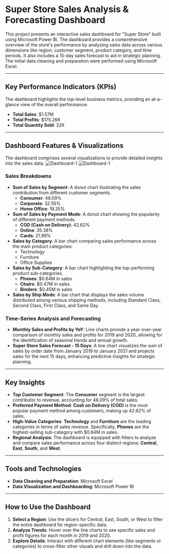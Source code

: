 # Super Store Sales Analysis & Forecasting Dashboard

This project presents an interactive sales dashboard for "Super Store" built using Microsoft Power BI. The dashboard provides a comprehensive overview of the store's performance by analyzing sales data across various dimensions like region, customer segment, product category, and time periods. It also includes a 15-day sales forecast to aid in strategic planning. The initial data cleaning and preparation were performed using Microsoft Excel.

***

## Key Performance Indicators (KPIs)

The dashboard highlights the top-level business metrics, providing an at-a-glance view of the overall performance:
* **Total Sales**: $1.57M
* **Total Profits**: $175.26K
* **Total Quantity Sold**: 22K

***

## Dashboard Features & Visualizations

The dashboard comprises several visualizations to provide detailed insights into the sales data.
![Dashboard-1](Dashboard/dashboard-1)
![Dashboard-1](Dashboard/dashboard-2)

### Sales Breakdowns
* **Sum of Sales by Segment**: A donut chart illustrating the sales contribution from different customer segments.
    * **Consumer**: 48.09%
    * **Corporate**: 32.55%
    * **Home Office**: 19.35%
* **Sum of Sales by Payment Mode**: A donut chart showing the popularity of different payment methods.
    * **COD (Cash on Delivery)**: 42.62%
    * **Online**: 35.38%
    * **Cards**: 21.99%
* **Sales by Category**: A bar chart comparing sales performance across the main product categories:
    * Technology
    * Furniture
    * Office Supplies
* **Sales by Sub-Category**: A bar chart highlighting the top-performing product sub-categories.
    * **Phones**: $0.64M in sales
    * **Chairs**: $0.47M in sales
    * **Binders**: $0.45M in sales
* **Sales by Ship Mode**: A bar chart that displays the sales volume distributed among various shipping methods, including Standard Class, Second Class, First Class, and Same Day.

### Time-Series Analysis and Forecasting
* **Monthly Sales and Profits by YoY**: Line charts provide a year-over-year comparison of monthly sales and profits for 2019 and 2020, allowing for the identification of seasonal trends and annual growth.
* **Super Store Sales Forecast - 15 Days**: A line chart visualizes the sum of sales by order date from January 2019 to January 2021 and projects sales for the next 15 days, enhancing predictive insights for strategic planning.

***

## Key Insights
* **Top Customer Segment**: The **Consumer** segment is the largest contributor to revenue, accounting for 48.09% of total sales.
* **Preferred Payment Method**: **Cash on Delivery (COD)** is the most popular payment method among customers, making up 42.62% of sales.
* **High-Value Categories**: **Technology** and **Furniture** are the leading categories in terms of sales revenue. Specifically, **Phones** are the highest-selling sub-category with $0.64M in sales.
* **Regional Analysis**: The dashboard is equipped with filters to analyze and compare sales performance across four distinct regions: **Central**, **East**, **South**, and **West**.

***

## Tools and Technologies
* **Data Cleaning and Preparation**: Microsoft Excel
* **Data Visualization and Dashboarding**: Microsoft Power BI

***

## How to Use the Dashboard
1.  **Select a Region**: Use the slicers for Central, East, South, or West to filter the entire dashboard for region-specific data.
2.  **Analyze Trends**: Hover over the line charts to see specific sales and profit figures for each month in 2019 and 2020.
3.  **Explore Details**: Interact with different chart elements (like segments or categories) to cross-filter other visuals and drill down into the data.
